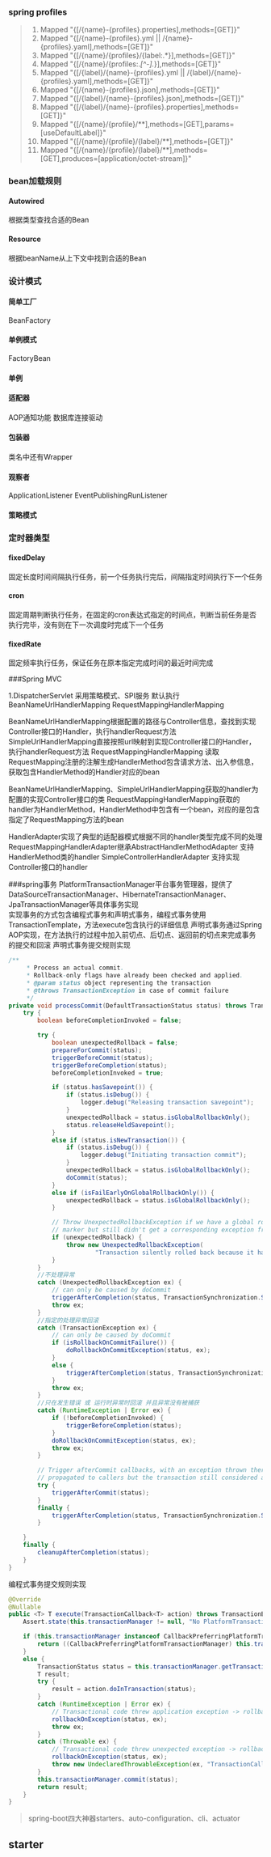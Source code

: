 ### spring profiles
>1. Mapped "{[/{name}-{profiles}.properties],methods=[GET]}"
>2. Mapped "{[/{name}-{profiles}.yml || /{name}-{profiles}.yaml],methods=[GET]}"
>3. Mapped "{[/{name}/{profiles}/{label:.*}],methods=[GET]}"
>4. Mapped "{[/{name}/{profiles:.*[^-].*}],methods=[GET]}"
>5. Mapped "{[/{label}/{name}-{profiles}.yml || /{label}/{name}-{profiles}.yaml],methods=[GET]}"
>6. Mapped "{[/{name}-{profiles}.json],methods=[GET]}"
>7. Mapped "{[/{label}/{name}-{profiles}.json],methods=[GET]}"
>8. Mapped "{[/{label}/{name}-{profiles}.properties],methods=[GET]}"
>9. Mapped "{[/{name}/{profile}/**],methods=[GET],params=[useDefaultLabel]}"
>10. Mapped "{[/{name}/{profile}/{label}/**],methods=[GET]}"
>11. Mapped "{[/{name}/{profile}/{label}/**],methods=[GET],produces=[application/octet-stream]}"

### bean加载规则
#### Autowired
根据类型查找合适的Bean
#### Resource
根据beanName从上下文中找到合适的Bean

### 设计模式
#### 简单工厂
BeanFactory
#### 单例模式
FactoryBean
#### 单例
#### 适配器
AOP通知功能
数据库连接驱动
#### 包装器
类名中还有Wrapper
#### 观察者
ApplicationListener EventPublishingRunListener
#### 策略模式

### 定时器类型
#### fixedDelay
固定长度时间间隔执行任务，前一个任务执行完后，间隔指定时间执行下一个任务
#### cron
固定周期判断执行任务，在固定的cron表达式指定的时间点，判断当前任务是否执行完毕，没有则在下一次调度时完成下一个任务
#### fixedRate
固定频率执行任务，保证任务在原本指定完成时间的最近时间完成




###Spring MVC

1.DispatcherServlet
采用策略模式、SPI服务
默认执行 BeanNameUrlHandlerMapping RequestMappingHandlerMapping


BeanNameUrlHandlerMapping根据配置的路径与Controller信息，查找到实现Controller接口的Handler，执行handlerRequest方法
SimpleUrlHandlerMapping直接按照url映射到实现Controller接口的Handler，执行handlerRequest方法
RequestMappingHandlerMapping 读取RequestMapping注册的注解生成HandlerMethod包含请求方法、出入参信息，获取包含HandlerMethod的Handler对应的bean

BeanNameUrlHandlerMapping、SimpleUrlHandlerMapping获取的handler为配置的实现Controller接口的类
RequestMappingHandlerMapping获取的handler为HandlerMethod，HandlerMethod中包含有一个bean，对应的是包含指定了RequestMapping方法的bean

HandlerAdapter实现了典型的适配器模式根据不同的handler类型完成不同的处理
RequestMappingHandlerAdapter继承AbstractHandlerMethodAdapter 支持HandlerMethod类的handler
SimpleControllerHandlerAdapter 支持实现Controller接口的handler



###spring事务
PlatformTransactionManager平台事务管理器，提供了DataSourceTransactionManager、HibernateTransactionManager、JpaTransactionManager等具体事务实现  
实现事务的方式包含编程式事务和声明式事务，编程式事务使用TransactionTemplate，方法execute包含执行的详细信息
声明式事务通过Spring AOP实现，在方法执行的过程中加入前切点、后切点、返回前的切点来完成事务的提交和回滚
声明式事务提交规则实现
```java
/**
	 * Process an actual commit.
	 * Rollback-only flags have already been checked and applied.
	 * @param status object representing the transaction
	 * @throws TransactionException in case of commit failure
	 */
private void processCommit(DefaultTransactionStatus status) throws TransactionException {
    try {
        boolean beforeCompletionInvoked = false;

        try {
            boolean unexpectedRollback = false;
            prepareForCommit(status);
            triggerBeforeCommit(status);
            triggerBeforeCompletion(status);
            beforeCompletionInvoked = true;

            if (status.hasSavepoint()) {
                if (status.isDebug()) {
                    logger.debug("Releasing transaction savepoint");
                }
                unexpectedRollback = status.isGlobalRollbackOnly();
                status.releaseHeldSavepoint();
            }
            else if (status.isNewTransaction()) {
                if (status.isDebug()) {
                    logger.debug("Initiating transaction commit");
                }
                unexpectedRollback = status.isGlobalRollbackOnly();
                doCommit(status);
            }
            else if (isFailEarlyOnGlobalRollbackOnly()) {
                unexpectedRollback = status.isGlobalRollbackOnly();
            }

            // Throw UnexpectedRollbackException if we have a global rollback-only
            // marker but still didn't get a corresponding exception from commit.
            if (unexpectedRollback) {
                throw new UnexpectedRollbackException(
                        "Transaction silently rolled back because it has been marked as rollback-only");
            }
        }
        //不处理异常
        catch (UnexpectedRollbackException ex) {
            // can only be caused by doCommit
            triggerAfterCompletion(status, TransactionSynchronization.STATUS_ROLLED_BACK);
            throw ex;
        }
        //指定的处理异常回滚
        catch (TransactionException ex) {
            // can only be caused by doCommit
            if (isRollbackOnCommitFailure()) {
                doRollbackOnCommitException(status, ex);
            }
            else {
                triggerAfterCompletion(status, TransactionSynchronization.STATUS_UNKNOWN);
            }
            throw ex;
        }
        //只在发生错误 或 运行时异常时回滚 并且异常没有被捕获
        catch (RuntimeException | Error ex) {
            if (!beforeCompletionInvoked) {
                triggerBeforeCompletion(status);
            }
            doRollbackOnCommitException(status, ex);
            throw ex;
        }

        // Trigger afterCommit callbacks, with an exception thrown there
        // propagated to callers but the transaction still considered as committed.
        try {
            triggerAfterCommit(status);
        }
        finally {
            triggerAfterCompletion(status, TransactionSynchronization.STATUS_COMMITTED);
        }

    }
    finally {
        cleanupAfterCompletion(status);
    }
}
```
编程式事务提交规则实现
```java
@Override
@Nullable
public <T> T execute(TransactionCallback<T> action) throws TransactionException {
    Assert.state(this.transactionManager != null, "No PlatformTransactionManager set");

    if (this.transactionManager instanceof CallbackPreferringPlatformTransactionManager) {
        return ((CallbackPreferringPlatformTransactionManager) this.transactionManager).execute(this, action);
    }
    else {
        TransactionStatus status = this.transactionManager.getTransaction(this);
        T result;
        try {
            result = action.doInTransaction(status);
        }
        catch (RuntimeException | Error ex) {
            // Transactional code threw application exception -> rollback
            rollbackOnException(status, ex);
            throw ex;
        }
        catch (Throwable ex) {
            // Transactional code threw unexpected exception -> rollback
            rollbackOnException(status, ex);
            throw new UndeclaredThrowableException(ex, "TransactionCallback threw undeclared checked exception");
        }
        this.transactionManager.commit(status);
        return result;
    }
}
```





> spring-boot四大神器starters、auto-configuration、cli、actuator

## starter



